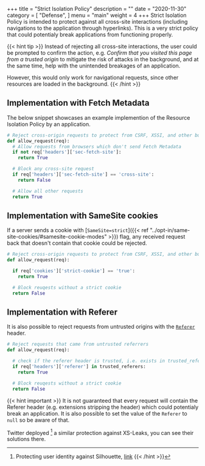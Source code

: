 +++
title = "Strict Isolation Policy"
description = ""
date = "2020-11-30"
category = [
    "Defense",
]
menu = "main"
weight = 4
+++
Strict Isolation Policy is intended to protect against all cross-site interactions (including navigations to the application through hyperlinks). This is a very strict policy that could potentialy break applications from functioning properly.

{{< hint tip >}}
Instead of rejecting all cross-site interactions, the user could be prompted to confirm the action, e.g. *Confirm that you visited this page from a trusted origin* to mitigate the risk of attacks in the background, and at the same time, help with the unintended breakages of an application.

However, this would only work for navigational requests, since other resources are loaded in the background.
{{< /hint >}}


## Implementation with Fetch Metadata

The below snippet showcases an example implemention of the Resource Isolation Policy by an application.

```py
# Reject cross-origin requests to protect from CSRF, XSSI, and other bugs
def allow_request(req):
  # Allow requests from browsers which don't send Fetch Metadata
  if not req['headers']['sec-fetch-site']:
    return True

  # Block any cross-site request
  if req['headers']['sec-fetch-site'] == 'cross-site':
    return False

  # Allow all other requests
  return True
```

## Implementation with SameSite cookies
If a server sends a cookie with [`SameSite=strict`]({{< ref "../opt-in/same-site-cookies/#samesite-cookie-modes" >}}) flag, any received request back that doesn't contain that cookie could be rejected.

```py
# Reject cross-origin requests to protect from CSRF, XSSI, and other bugs
def allow_request(req):

  if req['cookies']['strict-cookie'] == 'true':
    return True

  # Block reuqests without a strict cookie
  return False
```

## Implementation with Referer
It is also possible to reject requests from untrusted origins with the [`Referer`](https://developer.mozilla.org/en-US/docs/Web/HTTP/Headers/Referer) header.

```py
# Reject requests that came from untrusted referrers
def allow_request(req):

  # check if the referer header is trusted, i.e. exists in trusted_referers dict
  if req['headers']['referer'] in trusted_referers:
    return True

  # Block reuqests without a strict cookie
  return False
```

{{< hint important >}}
It is not guaranteed that every request will contain the Referer header (e.g. extensions stripping the header) which could potentialy break an application. It is also possible to set the value of the `Referer` to `null` so be aware of that.

Twitter deployed [^twitter_silhouette] a similar protection against XS-Leaks, you can see their solutions there.
[^twitter_silhouette]: Protecting user identity against Silhouette, [link](https://blog.twitter.com/engineering/en_us/topics/insights/2018/twitter_silhouette.html)
{{< /hint >}}
